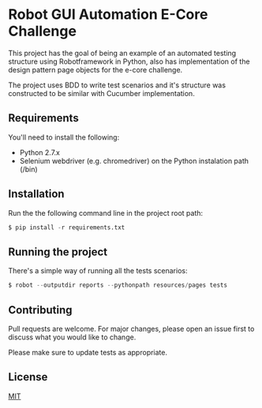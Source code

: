 # Robot GUI Automation E-Core Challenge

This project has the goal of being an example of an automated testing structure using Robotframework in Python, also has
implementation of the design pattern page objects for the e-core challenge.

The project uses BDD to write test scenarios and it's structure was constructed to be similar with Cucumber implementation.

## Requirements

You'll need to install the following:
- Python 2.7.x
- Selenium webdriver (e.g. chromedriver) on the Python instalation path (/bin) 

## Installation

Run the the following command line in the project root path:

```python
$ pip install -r requirements.txt 
```

## Running the project

There's a simple way of running all the tests scenarios:

```python
$ robot --outputdir reports --pythonpath resources/pages tests 
```

## Contributing
Pull requests are welcome. For major changes, please open an issue first to discuss what you would like to change.

Please make sure to update tests as appropriate.

## License
[MIT](https://choosealicense.com/licenses/mit/)